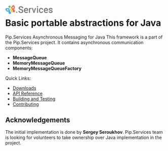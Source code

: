 # <img src="https://github.com/pip-services/pip-services/raw/master/design/Logo.png" alt="Pip.Services Logo" style="max-width:30%"> <br/> Basic portable abstractions for Java

Pip.Services Asynchronous Messaging for Java
This framework is a part of the Pip.Services project. It contains asynchronous communication components:

- **MessageQueue** 
- **MemoryMessageQueue**
- **MemoryMessageQueueFactory**

Quick Links:

* [Downloads](https://github.com/pip-services3-java/pip-services3-messages-java/blob/master/doc/Downloads.md)
* [API Reference](http://htmlpreview.github.io/?https://github.com/pip-services3-java/pip-services3-messages-java/blob/master/doc/api/index.html)
* [Building and Testing](https://github.com/pip-services3-java/pip-services3-messages-java/blob/master/doc/Development.md)
* [Contributing](https://github.com/pip-services3-java/pip-services3-messages-java/blob/master/doc/Development.md/#contrib)

## Acknowledgements

The initial implementation is done by **Sergey Seroukhov**. Pip.Services team is looking for volunteers to 
take ownership over Java implementation in the project.
